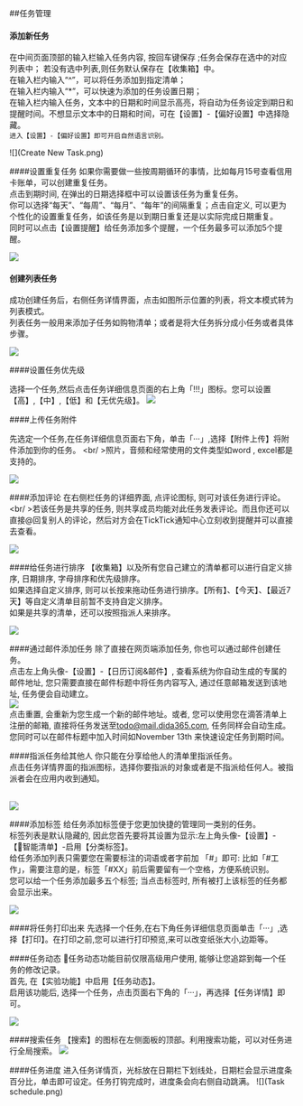 ##任务管理

#### 添加新任务
在中间页面顶部的输入栏输入任务内容, 按回车键保存 ;任务会保存在选中的对应列表中； 若没有选中列表,则任务默认保存在【收集箱】中。
<br/> 在输入栏内输入“^”，可以将任务添加到指定清单；
<br/> 在输入栏内输入“*”，可以快速为添加的任务设置日期；
<br/> 在输入栏内输入任务，文本中的日期和时间显示高亮，将自动为任务设定到期日和提醒时间。不想显示文本中的日期和时间，可在【设置】-【偏好设置】中选择隐藏。
<br/> `进入【设置】-【偏好设置】即可开启自然语言识别。`

![](Create New Task.png)

####设置重复任务
如果你需要做一些按周期循环的事情，比如每月15号查看信用卡账单，可以创建重复任务。
<br />点击到期时间, 在弹出的日期选择框中可以设置该任务为重复任务。
<br />你可以选择“每天”、“每周”、“每月”、“每年”的间隔重复；点击自定义, 可以更为个性化的设置重复任务，如该任务是以到期日重复还是以实际完成日期重复。
<br>同时可以点击【设置提醒】给任务添加多个提醒，一个任务最多可以添加5个提醒。

![](../images/images_web2.0/repeat.png)

#### 创建列表任务
成功创建任务后，右侧任务详情界面，点击如图所示位置的列表，将文本模式转为列表模式。
<br/> 列表任务一般用来添加子任务如购物清单；或者是将大任务拆分成小任务或者具体步骤。

![](../images/images_web2.0/checklistnote.png)

####设置任务优先级

选择一个任务,然后点击任务详细信息页面的右上角「!!!」图标。您可以设置【高】,【中】,【低】和【无优先级】。
![](../images/images_web2.0/priority.png)

####上传任务附件

先选定一个任务,在任务详细信息页面右下角，单击「···」,选择【附件上传】将附件添加到你的任务。
<br/ >照片，音频和经常使用的文件类型如word , excel都是支持的。

![](../images/images_web2.0/upload.png)

####添加评论
在右侧栏任务的详细界面, 点评论图标, 则可对该任务进行评论。
<br/ >若该任务是共享的任务, 则共享成员均能对此任务发表评论。而且你还可以直接@回复别人的评论，然后对方会在TickTick通知中心立刻收到提醒并可以直接去查看。

![](../images/images_web2.0/comment.png)

####给任务进行排序
【收集箱】以及所有您自己建立的清单都可以进行自定义排序, 日期排序, 字母排序和优先级排序。
<br/>如果选择自定义排序, 则可以长按来拖动任务进行排序。【所有】、【今天】、【最近7天】等自定义清单目前暂不支持自定义排序。
<br/>如果是共享的清单，还可以按照指派人来排序。

![](../images/images_web2.0/sort.png)


####通过邮件添加任务
除了直接在网页端添加任务, 你也可以通过邮件创建任务。
<br />点击左上角头像-【设置】-【日历订阅&邮件】, 查看系统为你自动生成的专属的邮件地址, 您只需要直接在邮件标题中将任务内容写入, 通过任意邮箱发送到该地址, 任务便会自动建立。
<br />![](../images/images_web2.0/addviaemail.png)
<br />点击重置, 会重新为您生成一个新的邮件地址。或者, 您可以使用您在滴答清单上注册的邮箱, 直接将任务发送至[todo@mail.dida365.com](todo@mail.dida365.com), 任务同样会自动生成。 您同时可以在邮件标题中加入时间如November 13th 来快速设定任务到期时间。

####指派任务给其他人
你只能在分享给他人的清单里指派任务。
<br/>点击任务详情界面的指派图标，选择你要指派的对象或者是不指派给任何人。被指派者会在应用内收到通知。

<br />![](../images/images_web2.0/assign.png)

####添加标签
给任务添加标签便于您更加快捷的管理同一类别的任务。
<br/>标签列表是默认隐藏的, 因此您首先要将其设置为显示:左上角头像-【设置】-【智能清单】-启用【分类标签】。
<br/>给任务添加列表只需要您在需要标注的词语或者字前加 「#」即可: 比如「#工作」，需要注意的是，标签「#XX」前后需要留有一个空格，方便系统识别。
<br/>您可以给一个任务添加最多五个标签; 当点击标签时, 所有被打上该标签的任务都会显示出来。

 ![](../images/images_web2.0/tag.png)


####将任务打印出来
先选择一个任务,在右下角任务详细信息页面单击「···」,选择【打印】。在打印之前,您可以进行打印预览,来可以改变纸张大小,边距等。


####任务动态
任务动态功能目前仅限高级用户使用, 能够让您追踪到每一个任务的修改记录。
<br/>首先, 在【实验功能】中启用【任务动态】。
<br/>启用该功能后, 选择一个任务，点击页面右下角的「···」，再选择【任务详情】即可。

 ![](../images/images_web2.0/activities2.png)

####搜索任务
【搜索】的图标在左侧面板的顶部。利用搜索功能，可以对任务进行全局搜索。
![](../images/images_web2.0/search.png)


####任务进度
进入任务详情页，光标放在日期栏下划线处，日期栏会显示进度条百分比，单击即可设定。任务打钩完成时，进度条会向右侧自动跳满。
![](Task schedule.png)
